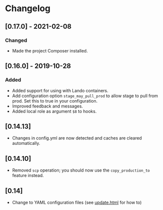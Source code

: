# Changelog

## [0.17.0] - 2021-02-08
  
### Changed
- Made the project Composer installed.

## [0.16.0] - 2019-10-28
### Added
- Added support for using with Lando containers.
- Add configuration option `stage_may_pull_prod` to allow stage to pull from prod.  Set this to true in your configuration.
- Improved feedback and messages.
- Added local role as argument `$8` to hooks.
  
## [0.14.13]

* Changes in config.yml are now detected and caches are cleared automatically.

## [0.14.10]

* Removed `scp` operation; you should now use the `copy_production_to` feature instead.

## [0.14]

* Change to YAML configuration files (see [update.html](update.html) for how to)
